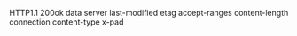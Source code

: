 

HTTP1.1 200ok
data
server
last-modified
etag
accept-ranges
content-length
connection
content-type
x-pad